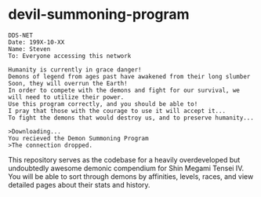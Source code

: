 # devil-summoning-program
```
DDS-NET
Date: 199X-10-XX
Name: Steven
To: Everyone accessing this network

Humanity is currently in grace danger!
Demons of legend from ages past have awakened from their long slumber
Soon, they will overrun the Earth!
In order to compete with the demons and fight for our survival, we will need to utilize their power.
Use this program correctly, and you should be able to!
I pray that those with the courage to use it will accept it...
To fight the demons that would destroy us, and to preserve humanity...

>Downloading...
You recieved the Demon Summoning Program
>The connection dropped.
```

This repository serves as the codebase for a heavily overdeveloped but undoubtedly awesome demonic compendium for Shin Megami Tensei IV.
You will be able to sort through demons by affinities, levels, races, and view detailed pages about their stats and history.
